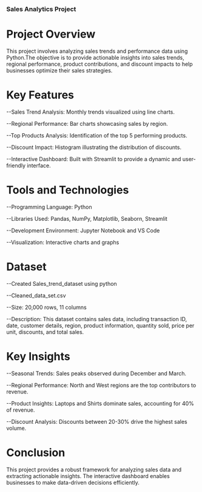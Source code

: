 ### Sales Analytics Project

# Project Overview

This project involves analyzing sales trends and performance data using Python.The objective is to provide actionable insights into sales trends, regional performance, product contributions, and discount impacts to help businesses optimize their sales strategies.

# Key Features

--Sales Trend Analysis: Monthly trends visualized using line charts.

--Regional Performance: Bar charts showcasing sales by region.

--Top Products Analysis: Identification of the top 5 performing products.

--Discount Impact: Histogram illustrating the distribution of discounts.

--Interactive Dashboard: Built with Streamlit to provide a dynamic and user-friendly interface.

# Tools and Technologies

--Programming Language: Python

--Libraries Used: Pandas, NumPy, Matplotlib, Seaborn, Streamlit

--Development Environment: Jupyter Notebook and VS Code

--Visualization: Interactive charts and graphs

# Dataset

--Created Sales_trend_dataset using python

--Cleaned_data_set.csv

--Size: 20,000 rows, 11 columns

--Description: This dataset contains sales data, including transaction ID, date, customer details, region, product information, quantity sold, price per unit, discounts, and total sales.

# Key Insights

--Seasonal Trends: Sales peaks observed during December and March.

--Regional Performance: North and West regions are the top contributors to revenue.

--Product Insights: Laptops and Shirts dominate sales, accounting for 40% of revenue.

--Discount Analysis: Discounts between 20-30% drive the highest sales volume.


# Conclusion

This project provides a robust framework for analyzing sales data and extracting actionable insights. The interactive dashboard enables businesses to make data-driven decisions efficiently.

